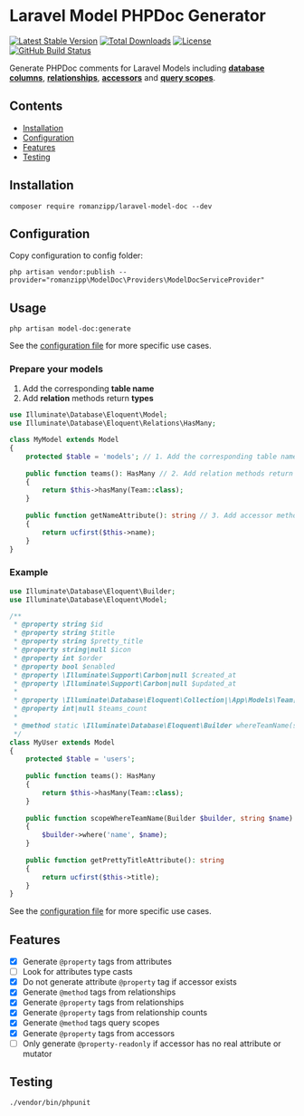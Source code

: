 # Laravel Model PHPDoc Generator

[![Latest Stable Version](https://img.shields.io/packagist/v/romanzipp/Laravel-Model-Doc.svg?style=flat-square)](https://packagist.org/packages/romanzipp/laravel-model-doc)
[![Total Downloads](https://img.shields.io/packagist/dt/romanzipp/Laravel-Model-Doc.svg?style=flat-square)](https://packagist.org/packages/romanzipp/laravel-model-doc)
[![License](https://img.shields.io/packagist/l/romanzipp/Laravel-Model-Doc.svg?style=flat-square)](https://packagist.org/packages/romanzipp/laravel-model-doc)
[![GitHub Build Status](https://img.shields.io/github/workflow/status/romanzipp/Laravel-Model-Doc/Tests?style=flat-square)](https://github.com/romanzipp/Laravel-Model-Doc/actions)

Generate PHPDoc comments for Laravel Models including [**database columns**](https://laravel.com/docs/8.x/eloquent), [**relationships**](https://laravel.com/docs/8.x/eloquent-relationships), [**accessors**](https://laravel.com/docs/8.x/eloquent-mutators#accessors-and-mutators) and [**query scopes**](https://laravel.com/docs/8.x/eloquent#query-scopes).

## Contents

- [Installation](#installation)
- [Configuration](#configuration)
- [Features](#features)
- [Testing](#testing)

## Installation

```
composer require romanzipp/laravel-model-doc --dev
```

## Configuration

Copy configuration to config folder:

```
php artisan vendor:publish --provider="romanzipp\ModelDoc\Providers\ModelDocServiceProvider"
```

## Usage

```
php artisan model-doc:generate
```

See the [configuration file](config/model-doc.php) for more specific use cases.

### Prepare your models

1. Add the corresponding **table name**
2. Add **relation** methods return **types** 

```php
use Illuminate\Database\Eloquent\Model;
use Illuminate\Database\Eloquent\Relations\HasMany;

class MyModel extends Model
{
    protected $table = 'models'; // 1. Add the corresponding table name
    
    public function teams(): HasMany // 2. Add relation methods return types
    {
        return $this->hasMany(Team::class);
    }
    
    public function getNameAttribute(): string // 3. Add accessor methods return types
    {
        return ucfirst($this->name);
    }
}
```

### Example

```php
use Illuminate\Database\Eloquent\Builder;
use Illuminate\Database\Eloquent\Model;

/**
 * @property string $id
 * @property string $title
 * @property string $pretty_title
 * @property string|null $icon
 * @property int $order
 * @property bool $enabled
 * @property \Illuminate\Support\Carbon|null $created_at
 * @property \Illuminate\Support\Carbon|null $updated_at
 * 
 * @property \Illuminate\Database\Eloquent\Collection|\App\Models\Team[] $teams
 * @property int|null $teams_count
 * 
 * @method static \Illuminate\Database\Eloquent\Builder whereTeamName(string $name)
 */
class MyUser extends Model
{
    protected $table = 'users';
    
    public function teams(): HasMany
    {
        return $this->hasMany(Team::class);
    }
    
    public function scopeWhereTeamName(Builder $builder, string $name)
    {
        $builder->where('name', $name);
    }
    
    public function getPrettyTitleAttribute(): string
    {
        return ucfirst($this->title);
    }
}
```

See the [configuration file](config/model-doc.php) for more specific use cases.

## Features

- [x] Generate `@property` tags from attributes
- [ ] Look for attributes type casts
- [x] Do not generate attribute `@property` tag if accessor exists
- [x] Generate `@method` tags from relationships
- [x] Generate `@property` tags from relationships
- [x] Generate `@property` tags from relationship counts
- [x] Generate `@method` tags query scopes
- [x] Generate `@property` tags from accessors
- [ ] Only generate `@property-readonly` if accessor has no real attribute or mutator

## Testing

```
./vendor/bin/phpunit
```
